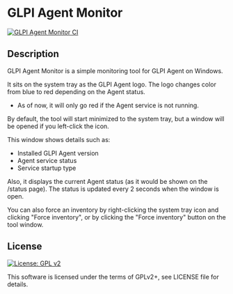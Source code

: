 # GLPI Agent Monitor

[![GLPI Agent Monitor CI](actions/workflows/glpi-agentmonitor-ci.yml/badge.svg)](actions/workflows/glpi-agentmonitor-ci.yml)

## Description

GLPI Agent Monitor is a simple monitoring tool for GLPI Agent on Windows.

It sits on the system tray as the GLPI Agent logo. The logo changes color
from blue to red depending on the Agent status.
 - As of now, it will only go red if the Agent service is not running.

By default, the tool will start minimized to the system tray, but a
window will be opened if you left-click the icon.

This window shows details such as:
 - Installed GLPI Agent version
 - Agent service status
 - Service startup type
 
Also, it displays the current Agent status (as it would be shown on the /status page).
The status is updated every 2 seconds when the window is open.

You can also force an inventory by right-clicking the system tray icon and
clicking "Force inventory", or by clicking the "Force inventory" button
on the tool window.

## License

[![License: GPL v2](https://img.shields.io/badge/License-GPL%20v2-blue.svg)](https://www.gnu.org/licenses/old-licenses/gpl-2.0.en.html)

This software is licensed under the terms of GPLv2+, see LICENSE file for
details.
